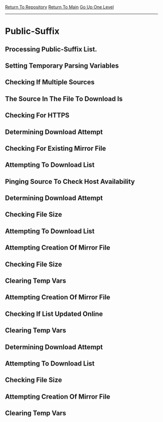 [Return To Repository](https://github.com/DigitalWarrior/piholeparser/)
[Return To Main](https://github.com/DigitalWarrior/piholeparser/blob/master/RecentRunLogs/Mainlog.md)
[Go Up One Level](https://github.com/DigitalWarrior/piholeparser/blob/master/RecentRunLogs/TopLevelScripts/15-Processing-Top-Level-Domains.md)
____________________________________
# Public-Suffix
## Processing Public-Suffix List.
## Setting Temporary Parsing Variables
## Checking If Multiple Sources
## The Source In The File To Download Is
## Checking For HTTPS
## Determining Download Attempt
## Checking For Existing Mirror File
## Attempting To Download List
## Pinging Source To Check Host Availability
## Determining Download Attempt
## Checking File Size
## Attempting To Download List
## Attempting Creation Of Mirror File
## Checking File Size
## Clearing Temp Vars
## Attempting Creation Of Mirror File
## Checking If List Updated Online
## Clearing Temp Vars
## Determining Download Attempt
## Attempting To Download List
## Checking File Size
## Attempting Creation Of Mirror File
## Clearing Temp Vars
